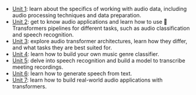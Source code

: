 * [Unit 1](https://huggingface.co/learn/audio-course/chapter1): learn about the specifics of working with audio data, including audio processing techniques and data preparation.
* [Unit 2](https://huggingface.co/learn/audio-course/chapter2): get to know audio applications and learn how to use 🤗 Transformers pipelines for different tasks, such as audio classification and speech recognition.
* [Unit 3](https://huggingface.co/learn/audio-course/chapter3): explore audio transformer architectures, learn how they differ, and what tasks they are best suited for.
* [Unit 4](https://huggingface.co/learn/audio-course/chapter4): learn how to build your own music genre classifier.
* [Unit 5](https://huggingface.co/learn/audio-course/chapter5): delve into speech recognition and build a model to transcribe meeting recordings.
* [Unit 6](https://huggingface.co/learn/audio-course/chapter6): learn how to generate speech from text.
* [Unit 7](https://huggingface.co/learn/audio-course/chapter7): learn how to build real-world audio applications with transformers.
